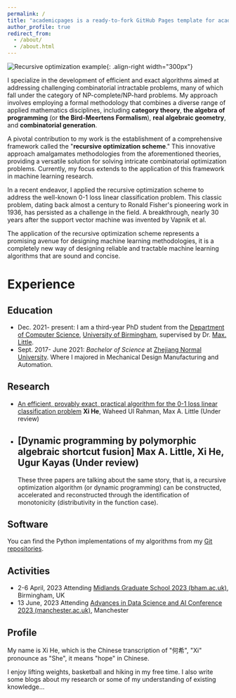 ```yaml
---
permalink: /
title: "academicpages is a ready-to-fork GitHub Pages template for academic personal websites"
author_profile: true
redirect_from: 
  - /about/
  - /about.html
---
```


![Recursive optimization example](/images/Recursive_optimization.png){: .align-right width="300px"}

 I specialize in the development of efficient and exact algorithms aimed at addressing challenging combinatorial intractable problems, many of which fall under the category of NP-complete/NP-hard problems. My approach involves employing a formal methodology that combines a diverse range of applied mathematics disciplines, including **category theory**, **the algebra of programming** (or **the Bird-Meertens Formalism**), **real algebraic geometry**, and **combinatorial generation**.

A pivotal contribution to my work is the establishment of a comprehensive framework called the "**recursive optimization scheme**." This innovative approach amalgamates methodologies from the aforementioned theories, providing a versatile solution for solving intricate combinatorial optimization problems. Currently, my focus extends to the application of this framework in machine learning research.

In a recent endeavor, I applied the recursive optimization scheme to address the well-known 0-1 loss linear classification problem. This classic problem, dating back almost a century to Ronald Fisher's pioneering work in 1936, has persisted as a challenge in the field. A breakthrough, nearly 30 years after the support vector machine was invented by Vapnik et al.

The application of the recursive optimization scheme represents a promising avenue for designing machine learning methodologies, it is a completely new way of designing reliable and tractable machine learning algorithms that are sound and concise.

# Experience

## Education

- Dec. 2021- present:  I am a third-year PhD student from the [Department of Computer Science](https://www.birmingham.ac.uk/schools/computer-science/index.aspx), [University of Birmingham](https://www.birmingham.ac.uk/index.aspx), supervised by Dr. [Max. Little](http://www.maxlittle.net/home/index.php). 
- Sept. 2017- June 2021: *Bachelor of Science* at [Zhejiang Normal University](https://www.zjnu.edu.cn/main.htm).  Where I majored in Mechanical Design Manufacturing and Automation.

## Research

- [An efficient, provably exact, practical algorithm for the 0-1 loss linear classification problem](https://arxiv.org/pdf/2306.12344.pdf) **Xi He**, Waheed Ul Rahman, Max A. Little (Under review)
- [Dynamic programming by polymorphic algebraic shortcut fusion] Max A. Little, Xi He, Ugur Kayas (Under review)
  -
  These three papers are talking about the same story, that is, a recursive optimization algorithm (or dynamic programming) can be constructed, accelerated and reconstructed through the identification of monotonicity (distributivity in the function case).

## Software

You can find the Python implementations of my algorithms from my [Git repositories](https://github.com/XiHegrt).

## Activities

- 2-6 April, 2023 Attending [Midlands Graduate School 2023 (bham.ac.uk)](https://www.cs.bham.ac.uk/~mhe/events/MGS23/), Birmingham, UK 
- 13 June, 2023 Attending [Advances in Data Science and AI Conference 2023 (manchester.ac.uk)](https://events.manchester.ac.uk/event/event:k14l-leplq84p-od61dv/idsai-advances-in-data-science-and-ai-conference-2023), Manchester

## Profile

My name is Xi He,  which is the Chinese transcription of "何希",  "Xi" pronounce as "She", it means "hope" in Chinese.

I enjoy lifting weights, basketball and hiking in my free time. I also write some blogs about my research or some of my understanding of existing knowledge...
